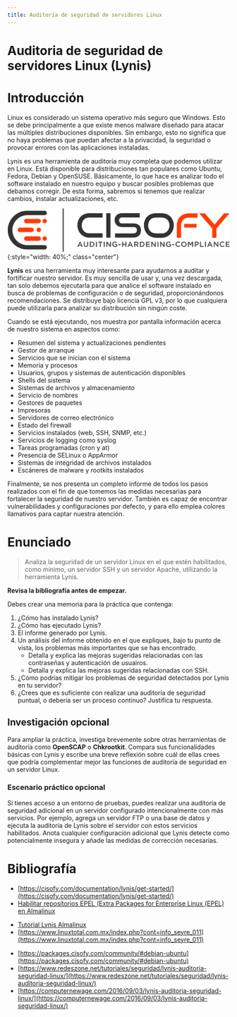 ```yaml
---
title: Auditoría de seguridad de servidores Linux
---
```


<!-- Tomada de curso seguridad del CEFIRE 2020 -->

# Auditoria de seguridad de servidores Linux (Lynis)

# Introducción

Linux es considerado un sistema operativo más seguro que Windows. Esto se debe principalmente a que existe menos malware diseñado para atacar las múltiples distribuciones disponibles. Sin embargo, esto no significa que no haya problemas que puedan afectar a la privacidad, la seguridad o provocar errores con las aplicaciones instaladas.

Lynis es una herramienta de auditoría muy completa que podemos utilizar en Linux. Está disponible para distribuciones tan populares como Ubuntu, Fedora, Debian y OpenSUSE. Básicamente, lo que hace es analizar todo el software instalado en nuestro equipo y buscar posibles problemas que debamos corregir. De esta forma, sabremos si tenemos que realizar cambios, instalar actualizaciones, etc.

![Logo CISOFY](../img/lynis/lynis.png){:style="width: 40%;" class="center"}

**Lynis** es una herramienta muy interesante para ayudarnos a auditar y fortificar nuestro servidor. Es muy sencilla de usar y, una vez descargada, tan solo debemos ejecutarla para que analice el software instalado en busca de problemas de configuración o de seguridad, proporcionándonos recomendaciones. Se distribuye bajo licencia GPL v3, por lo que cualquiera puede utilizarla para analizar su distribución sin ningún coste.

Cuando se está ejecutando, nos muestra por pantalla información acerca de nuestro sistema en aspectos como:

- Resumen del sistema y actualizaciones pendientes
- Gestor de arranque
- Servicios que se inician con el sistema
- Memoria y procesos
- Usuarios, grupos y sistemas de autenticación disponibles
- Shells del sistema
- Sistemas de archivos y almacenamiento
- Servicio de nombres
- Gestores de paquetes
- Impresoras
- Servidores de correo electrónico
- Estado del firewall
- Servicios instalados (web, SSH, SNMP, etc.)
- Servicios de logging como syslog
- Tareas programadas (cron y at)
- Presencia de SELinux o AppArmor
- Sistemas de integridad de archivos instalados
- Escáneres de malware y rootkits instalados

Finalmente, se nos presenta un completo informe de todos los pasos realizados con el fin de que tomemos las medidas necesarias para fortalecer la seguridad de nuestro servidor. También es capaz de encontrar vulnerabilidades y configuraciones por defecto, y para ello emplea colores llamativos para captar nuestra atención.

# Enunciado

> Analiza la seguridad de un servidor Linux en el que estén habilitados, como mínimo, un servidor SSH y un servidor Apache, utilizando la herramienta Lynis.

**Revisa la bibliografía antes de empezar.**


Debes crear una memoria para la práctica que contenga:
1. ¿Cómo has instalado Lynis?
2. ¿Cómo has ejecutado Lynis?
3. El informe generado por Lynis.
4. Un análisis del informe obtenido en el que expliques, bajo tu punto de vista, los problemas más importantes que se has encontrado.
	- Detalla y explica las mejoras sugeridas relacionadas con las contraseñas y autenticación de usuairos.
	- Detalla y explica las mejoras sugeridas relacionadas con SSH.
5. ¿Cómo podrías mitigar los problemas de seguridad detectados por Lynis en tu servidor?
6. ¿Crees que es suficiente con realizar una auditoría de seguridad puntual, o debería ser un proceso continuo? Justifica tu respuesta.


## Investigación opcional

Para ampliar la práctica, investiga brevemente sobre otras herramientas de auditoría como **OpenSCAP** o **Chkrootkit**. Compara sus funcionalidades básicas con Lynis y escribe una breve reflexión sobre cuál de ellas crees que podría complementar mejor las funciones de auditoría de seguridad en un servidor Linux.



### Escenario práctico opcional

Si tienes acceso a un entorno de pruebas, puedes realizar una auditoría de seguridad adicional en un servidor configurado intencionalmente con más servicios. Por ejemplo, agrega un servidor FTP o una base de datos y ejecuta la auditoría de Lynis sobre el servidor con estos servicios habilitados. Anota cualquier configuración adicional que Lynis detecte como potencialmente insegura y añade las medidas de corrección necesarias.


# Bibliografía

* [https://cisofy.com/documentation/lynis/get-started/](https://cisofy.com/documentation/lynis/get-started/)
* [Habilitar repositorios EPEL (Extra Packages for Enterprise Linux (EPEL) en Almalinux](https://reintech.io/blog/installing-using-epel-repository-almalinux-9#google_vignette)
- [Tutorial Lynis  Almalinux](https://www.techrepublic.com/article/how-to-run-a-security-audit-on-almalinux-with-lynis/)
- [https://www.linuxtotal.com.mx/index.php?cont=info_seyre_011](https://www.linuxtotal.com.mx/index.php?cont=info_seyre_011)

* [https://packages.cisofy.com/community/#debian-ubuntu](https://packages.cisofy.com/community/#debian-ubuntu)
* [https://www.redeszone.net/tutoriales/seguridad/lynis-auditoria-seguridad-linux/](https://www.redeszone.net/tutoriales/seguridad/lynis-auditoria-seguridad-linux/)
* [https://computernewage.com/2016/09/03/lynis-auditoria-seguridad-linux/](https://computernewage.com/2016/09/03/lynis-auditoria-seguridad-linux/)



<!--


Para instalar Lynis en Almalinux:

```sh
sudo dnf install epel-release -y
sudo dnf install lynis -y
```

Para ejecutar una auditoría:

```sh
sudo lynis audit system
```


-->